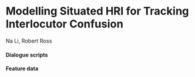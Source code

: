 # Modelling Situated HRI for Tracking Interlocutor Confusion

 Na Li, Robert Ross

#### Dialogue scripts

#### Feature data
